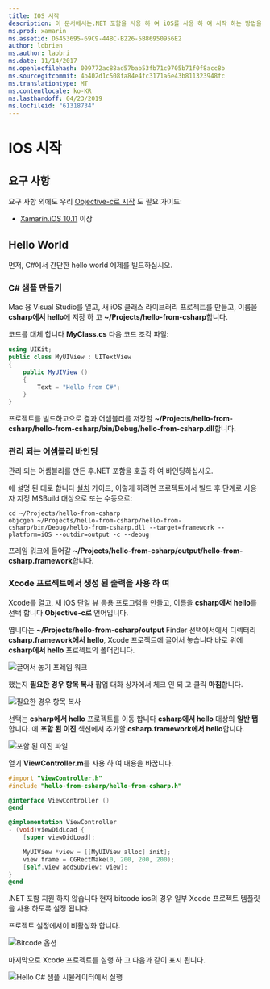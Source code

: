```yaml
---
title: IOS 시작
description: 이 문서에서는.NET 포함을 사용 하 여 iOS를 사용 하 여 시작 하는 방법을 설명 합니다. 요구 사항에 설명 하 고 관리 되는 어셈블리를 바인딩하고 Xcode 프로젝트에서 출력을 사용 하는 방법을 보여 주기 위해 샘플 앱을 제공 합니다.
ms.prod: xamarin
ms.assetid: D5453695-69C9-44BC-B226-5B86950956E2
author: lobrien
ms.author: laobri
ms.date: 11/14/2017
ms.openlocfilehash: 009772ac88ad57bab53fb71c9705b71f0f8acc8b
ms.sourcegitcommit: 4b402d1c508fa84e4fc3171a6e43b811323948fc
ms.translationtype: MT
ms.contentlocale: ko-KR
ms.lasthandoff: 04/23/2019
ms.locfileid: "61318734"
---
```

# <a name="getting-started-with-ios"></a>IOS 시작

## <a name="requirements"></a>요구 사항

요구 사항 외에도 우리 [Objective-c로 시작](~/tools/dotnet-embedding/get-started/objective-c/index.md) 도 필요 가이드:

* [Xamarin.iOS 10.11](https://visualstudio.microsoft.com/xamarin/) 이상

## <a name="hello-world"></a>Hello World

먼저, C#에서 간단한 hello world 예제를 빌드하십시오.

### <a name="create-c-sample"></a>C# 샘플 만들기

Mac 용 Visual Studio를 열고, 새 iOS 클래스 라이브러리 프로젝트를 만들고, 이름을 **csharp에서 hello**에 저장 하 고 **~/Projects/hello-from-csharp**합니다.

코드를 대체 합니다 **MyClass.cs** 다음 코드 조각 파일:

```csharp
using UIKit;
public class MyUIView : UITextView
{
    public MyUIView ()
    {
        Text = "Hello from C#";
    }
}
```

프로젝트를 빌드하고으로 결과 어셈블리를 저장할 **~/Projects/hello-from-csharp/hello-from-csharp/bin/Debug/hello-from-csharp.dll**합니다.

### <a name="bind-the-managed-assembly"></a>관리 되는 어셈블리 바인딩

관리 되는 어셈블리를 만든 후.NET 포함을 호출 하 여 바인딩하십시오.

에 설명 된 대로 합니다 [설치](~/tools/dotnet-embedding/get-started/install/install.md) 가이드, 이렇게 하려면 프로젝트에서 빌드 후 단계로 사용자 지정 MSBuild 대상으로 또는 수동으로:

```shell
cd ~/Projects/hello-from-csharp
objcgen ~/Projects/hello-from-csharp/hello-from-csharp/bin/Debug/hello-from-csharp.dll --target=framework --platform=iOS --outdir=output -c --debug
```

프레임 워크에 들어갈 **~/Projects/hello-from-csharp/output/hello-from-csharp.framework**합니다.

### <a name="use-the-generated-output-in-an-xcode-project"></a>Xcode 프로젝트에서 생성 된 출력을 사용 하 여

Xcode를 열고, 새 iOS 단일 뷰 응용 프로그램을 만들고, 이름을 **csharp에서 hello**를 선택 합니다 **Objective-c로** 언어입니다.

엽니다는 **~/Projects/hello-from-csharp/output** Finder 선택에서에서 디렉터리 **csharp.framework에서 hello**, Xcode 프로젝트에 끌어서 놓습니다 바로 위에 **csharp에서 hello**  프로젝트의 폴더입니다.

![끌어서 놓기 프레임 워크](ios-images/hello-from-csharp-ios-drag-drop-framework.png)

했는지 **필요한 경우 항목 복사** 팝업 대화 상자에서 체크 인 되 고 클릭 **마침**합니다.

![필요한 경우 항목 복사](ios-images/hello-from-csharp-ios-copy-items-if-needed.png)

선택는 **csharp에서 hello** 프로젝트를 이동 합니다 **csharp에서 hello** 대상의 **일반 탭**합니다. 에 **포함 된 이진** 섹션에서 추가할 **csharp.framework에서 hello**합니다.

![포함 된 이진 파일](ios-images/hello-from-csharp-ios-embedded-binaries.png)

열기 **ViewController.m**를 사용 하 여 내용을 바꿉니다.

```objective-c
#import "ViewController.h"
#include "hello-from-csharp/hello-from-csharp.h"

@interface ViewController ()
@end

@implementation ViewController
- (void)viewDidLoad {
    [super viewDidLoad];

    MyUIView *view = [[MyUIView alloc] init];
    view.frame = CGRectMake(0, 200, 200, 200);
    [self.view addSubview: view];
}
@end
```

.NET 포함 지원 하지 않습니다 현재 bitcode ios의 경우 일부 Xcode 프로젝트 템플릿을 사용 하도록 설정 됩니다. 

프로젝트 설정에서이 비활성화 합니다.

![Bitcode 옵션](../../images/ios-bitcode-option.png)

마지막으로 Xcode 프로젝트를 실행 하 고 다음과 같이 표시 됩니다.

![Hello C# 샘플 시뮬레이터에서 실행](ios-images/hello-from-csharp-ios.png)
